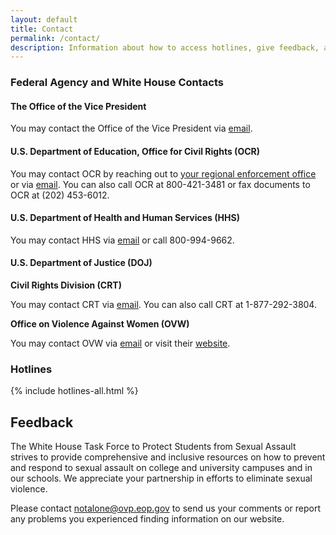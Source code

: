 ```yaml
---
layout: default
title: Contact
permalink: /contact/
description: Information about how to access hotlines, give feedback, and contact the White House Task Force to Protect Students from Sexual Assault.
---
```



### Federal Agency and White House Contacts

#### The Office of the Vice President

You may contact the Office of the Vice President via [email](malito:notalone@ovp.eop.gov).


#### U.S. Department of Education, Office for Civil Rights (OCR)

You may contact OCR by reaching out to [your regional enforcement office](https://wdcrobcolp01.ed.gov/CFAPPS/OCR/contactus.cfm) or via [email](mailto:ocr@ed.gov). You can also call OCR at 800-421-3481 or fax documents to OCR at (202) 453-6012.


#### U.S. Department of Health and Human Services (HHS)

You may contact HHS via [email](malito:womenshealth@hhs.gov) or call 800-994-9662.


#### U.S. Department of Justice (DOJ)

**Civil Rights Division (CRT)**

You may contact CRT via [email](mailto:education@usdoj.gov).
You can also call CRT at 1-877-292-3804.

**Office on Violence Against Women (OVW)**

You may contact OVW via [email](malito:OVWinfo@usdoj.gov)
or visit their [website](http://www.ovw.usdoj.gov/).



### Hotlines

{% include hotlines-all.html %}


## Feedback

The White House Task Force to Protect Students from Sexual Assault strives to provide comprehensive and inclusive resources on how to prevent and respond to sexual assault on college and university campuses and in our schools. We appreciate your partnership in efforts to eliminate sexual violence.

Please contact [notalone@ovp.eop.gov](mailto:notalone@ovp.eop.gov) to send us your comments or report any problems you experienced finding information on our website.
